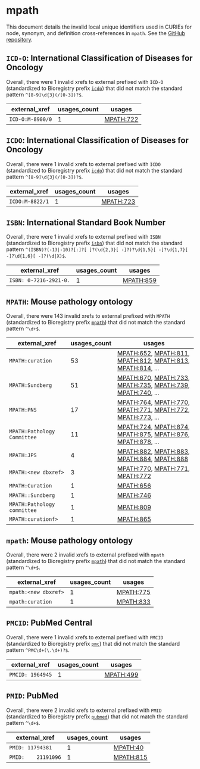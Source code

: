# mpath

This document details the invalid local unique identifiers used in CURIEs
for node, synonym, and definition cross-references in `mpath`. See the [GitHub repository](https://github.com/PaulNSchofield/mpath).


## `ICD-O`: International Classification of Diseases for Oncology

Overall, there were 1 invalid
xrefs to external prefixed with `ICD-O` (standardized to Bioregistry
prefix [`icdo`](https://bioregistry.io/icdo)) that
did not match the standard pattern `^[8-9]\d{3}(/[0-3])?$`.

| external_xref    |   usages_count | usages                                                |
|------------------|----------------|-------------------------------------------------------|
| `ICD-O:M-8900/0` |              1 | [MPATH:722](http://purl.obolibrary.org/obo/MPATH_722) |

## `ICDO`: International Classification of Diseases for Oncology

Overall, there were 1 invalid
xrefs to external prefixed with `ICDO` (standardized to Bioregistry
prefix [`icdo`](https://bioregistry.io/icdo)) that
did not match the standard pattern `^[8-9]\d{3}(/[0-3])?$`.

| external_xref   |   usages_count | usages                                                |
|-----------------|----------------|-------------------------------------------------------|
| `ICDO:M-8822/1` |              1 | [MPATH:723](http://purl.obolibrary.org/obo/MPATH_723) |

## `ISBN`: International Standard Book Number

Overall, there were 1 invalid
xrefs to external prefixed with `ISBN` (standardized to Bioregistry
prefix [`isbn`](https://bioregistry.io/isbn)) that
did not match the standard pattern `^(ISBN)?(-13|-10)?[:]?[ ]?(\d{2,3}[ -]?)?\d{1,5}[ -]?\d{1,7}[ -]?\d{1,6}[ -]?(\d|X)$`.

| external_xref          |   usages_count | usages                                                |
|------------------------|----------------|-------------------------------------------------------|
| `ISBN: 0-7216-2921-0.` |              1 | [MPATH:859](http://purl.obolibrary.org/obo/MPATH_859) |

## `MPATH`: Mouse pathology ontology

Overall, there were 143 invalid
xrefs to external prefixed with `MPATH` (standardized to Bioregistry
prefix [`mpath`](https://bioregistry.io/mpath)) that
did not match the standard pattern `^\d+$`.

| external_xref               |   usages_count | usages                                                                                                                                                                                                                                                                                 |
|-----------------------------|----------------|----------------------------------------------------------------------------------------------------------------------------------------------------------------------------------------------------------------------------------------------------------------------------------------|
| `MPATH:curation`            |             53 | [MPATH:652](http://purl.obolibrary.org/obo/MPATH_652), [MPATH:811](http://purl.obolibrary.org/obo/MPATH_811), [MPATH:812](http://purl.obolibrary.org/obo/MPATH_812), [MPATH:813](http://purl.obolibrary.org/obo/MPATH_813), [MPATH:814](http://purl.obolibrary.org/obo/MPATH_814), ... |
| `MPATH:Sundberg`            |             51 | [MPATH:670](http://purl.obolibrary.org/obo/MPATH_670), [MPATH:733](http://purl.obolibrary.org/obo/MPATH_733), [MPATH:735](http://purl.obolibrary.org/obo/MPATH_735), [MPATH:739](http://purl.obolibrary.org/obo/MPATH_739), [MPATH:740](http://purl.obolibrary.org/obo/MPATH_740), ... |
| `MPATH:PNS`                 |             17 | [MPATH:764](http://purl.obolibrary.org/obo/MPATH_764), [MPATH:770](http://purl.obolibrary.org/obo/MPATH_770), [MPATH:771](http://purl.obolibrary.org/obo/MPATH_771), [MPATH:772](http://purl.obolibrary.org/obo/MPATH_772), [MPATH:773](http://purl.obolibrary.org/obo/MPATH_773), ... |
| `MPATH:Pathology Committee` |             11 | [MPATH:724](http://purl.obolibrary.org/obo/MPATH_724), [MPATH:874](http://purl.obolibrary.org/obo/MPATH_874), [MPATH:875](http://purl.obolibrary.org/obo/MPATH_875), [MPATH:876](http://purl.obolibrary.org/obo/MPATH_876), [MPATH:878](http://purl.obolibrary.org/obo/MPATH_878), ... |
| `MPATH:JPS`                 |              4 | [MPATH:882](http://purl.obolibrary.org/obo/MPATH_882), [MPATH:883](http://purl.obolibrary.org/obo/MPATH_883), [MPATH:884](http://purl.obolibrary.org/obo/MPATH_884), [MPATH:888](http://purl.obolibrary.org/obo/MPATH_888)                                                             |
| `MPATH:<new dbxref>`        |              3 | [MPATH:770](http://purl.obolibrary.org/obo/MPATH_770), [MPATH:771](http://purl.obolibrary.org/obo/MPATH_771), [MPATH:772](http://purl.obolibrary.org/obo/MPATH_772)                                                                                                                    |
| `MPATH:Curation`            |              1 | [MPATH:656](http://purl.obolibrary.org/obo/MPATH_656)                                                                                                                                                                                                                                  |
| `MPATH::Sundberg`           |              1 | [MPATH:746](http://purl.obolibrary.org/obo/MPATH_746)                                                                                                                                                                                                                                  |
| `MPATH:Pathology committee` |              1 | [MPATH:809](http://purl.obolibrary.org/obo/MPATH_809)                                                                                                                                                                                                                                  |
| `MPATH:curationf>`          |              1 | [MPATH:865](http://purl.obolibrary.org/obo/MPATH_865)                                                                                                                                                                                                                                  |

## `mpath`: Mouse pathology ontology

Overall, there were 2 invalid
xrefs to external prefixed with `mpath` (standardized to Bioregistry
prefix [`mpath`](https://bioregistry.io/mpath)) that
did not match the standard pattern `^\d+$`.

| external_xref        |   usages_count | usages                                                |
|----------------------|----------------|-------------------------------------------------------|
| `mpath:<new dbxref>` |              1 | [MPATH:775](http://purl.obolibrary.org/obo/MPATH_775) |
| `mpath:curation`     |              1 | [MPATH:833](http://purl.obolibrary.org/obo/MPATH_833) |

## `PMCID`: PubMed Central

Overall, there were 1 invalid
xrefs to external prefixed with `PMCID` (standardized to Bioregistry
prefix [`pmc`](https://bioregistry.io/pmc)) that
did not match the standard pattern `^PMC\d+(\.\d+)?$`.

| external_xref    |   usages_count | usages                                                |
|------------------|----------------|-------------------------------------------------------|
| `PMCID: 1964945` |              1 | [MPATH:499](http://purl.obolibrary.org/obo/MPATH_499) |

## `PMID`: PubMed

Overall, there were 2 invalid
xrefs to external prefixed with `PMID` (standardized to Bioregistry
prefix [`pubmed`](https://bioregistry.io/pubmed)) that
did not match the standard pattern `^\d+$`.

| external_xref       |   usages_count | usages                                                |
|---------------------|----------------|-------------------------------------------------------|
| `PMID: 11794381`    |              1 | [MPATH:40](http://purl.obolibrary.org/obo/MPATH_40)   |
| `PMID:    21191096` |              1 | [MPATH:815](http://purl.obolibrary.org/obo/MPATH_815) |

